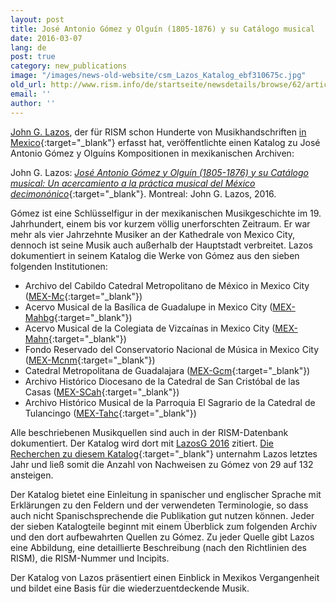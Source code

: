 ```yaml
---
layout: post
title: José Antonio Gómez y Olguín (1805-1876) y su Catálogo musical
date: 2016-03-07
lang: de
post: true
category: new_publications
image: "/images/news-old-website/csm_Lazos_Katalog_ebf310675c.jpg"
old_url: http://www.rism.info/de/startseite/newsdetails/browse/62/article/64/jose-antonio-gomez-y-olguin-1805-1876-y-su-catalogo-musical.html
email: ''
author: ''
---
```


[John G. Lazos](/de/workgroups/mexico-dr-john-g-lazos.html), der für RISM schon Hunderte von Musikhandschriften [in Mexico](https://opac.rism.info/search?View=rism&siglum=MEX-*){:target="_blank"} erfasst hat, veröffentlichte einen Katalog zu José Antonio Gómez y Olguíns Kompositionen in mexikanischen Archiven:

John G. Lazos: [_José Antonio Gómez y Olguín (1805-1876) y su Catálogo musical: Un acercamiento a la práctica musical del México decimonónico_](https://www.academia.edu/20043921/Jos%C3%A9_Antonio_G%C3%B3mez_y_Olgu%C3%ADn_1805-1876_y_su_Cat%C3%A1logo_musical_Un_acercamiento_a_la_pr%C3%A1ctica_musical_del_M%C3%A9xico_decimon%C3%B3nico_English_introduction_included_){:target="_blank"}. Montreal: John G. Lazos, 2016.

Gómez ist eine Schlüsselfigur in der mexikanischen Musikgeschichte im 19. Jahrhundert, einem bis vor kurzem völlig unerforschten Zeitraum. Er war mehr als vier Jahrzehnte Musiker an der Kathedrale von Mexico City, dennoch ist seine Musik auch außerhalb der Hauptstadt verbreitet. Lazos dokumentiert in seinem Katalog die Werke von Gómez aus den sieben folgenden Institutionen:

- Archivo del Cabildo Catedral Metropolitano de México in Mexico City ([MEX-Mc](https://opac.rism.info/search?View=rism&siglum=MEX-Mc&author=Gomez){:target="_blank"})
- Acervo Musical de la Basílica de Guadalupe in Mexico City ([MEX-Mahbg](https://opac.rism.info/search?View=rism&siglum=MEX-Mahbg&author=Gomez){:target="_blank"})
- Acervo Musical de la Colegiata de Vizcaínas in Mexico City ([MEX-Mahn](https://opac.rism.info/search?View=rism&siglum=MEX-Mahn&author=Gomez){:target="_blank"})
- Fondo Reservado del Conservatorio Nacional de Música in Mexico City ([MEX-Mcnm](https://opac.rism.info/search?View=rism&siglum=MEX-Mcnm&author=Gomez){:target="_blank"})
- Catedral Metropolitana de Guadalajara ([MEX-Gcm](https://opac.rism.info/search?View=rism&siglum=MEX-Gcm&author=Gomez){:target="_blank"})
- Archivo Histórico Diocesano de la Catedral de San Cristóbal de las Casas ([MEX-SCah](https://opac.rism.info/search?View=rism&siglum=MEX-SCah&author=Gomez){:target="_blank"})
- Archivo Histórico Musical de la Parroquia El Sagrario de la Catedral de Tulancingo ([MEX-Tahc](https://opac.rism.info/search?View=rism&siglum=MEX-Tahc&author=Gomez){:target="_blank"})

Alle beschriebenen Musikquellen sind auch in der RISM-Datenbank dokumentiert. Der Katalog wird dort mit [LazosG 2016](https://opac.rism.info/search?View=rism&q=LazosG "external-link-new-window") zitiert. [Die Recherchen zu diesem Katalog](/library_collections/2015/04/23/new-research-on-mexican-sources.html){:target="_blank"} unternahm Lazos letztes Jahr und ließ somit die Anzahl von Nachweisen zu Gómez von 29 auf 132 ansteigen.

Der Katalog bietet eine Einleitung in spanischer und englischer Sprache mit Erklärungen zu den Feldern und der verwendeten Terminologie, so dass auch nicht Spanischsprechende die Publikation gut nutzen können. Jeder der sieben Katalogteile beginnt mit einem Überblick zum folgenden Archiv und den dort aufbewahrten Quellen zu Gómez. Zu jeder Quelle gibt Lazos eine Abbildung, eine detaillierte Beschreibung (nach den Richtlinien des RISM), die RISM-Nummer und Incipits.

Der Katalog von Lazos präsentiert einen Einblick in Mexikos Vergangenheit und bildet eine Basis für die wiederzuentdeckende Musik.
